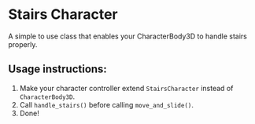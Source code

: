 # Stairs Character

A simple to use class that enables your CharacterBody3D to handle stairs properly.

## Usage instructions:

1. Make your character controller extend `StairsCharacter` instead of `CharacterBody3D`.
2. Call `handle_stairs()` before calling `move_and_slide()`.
3. Done!
